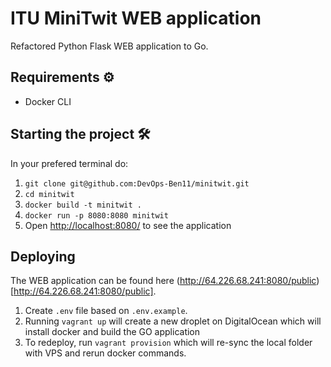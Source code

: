 # ITU MiniTwit WEB application

Refactored Python Flask WEB application to Go.

## Requirements ⚙️

- Docker CLI

## Starting the project 🛠

In your prefered terminal do:

1. `git clone git@github.com:DevOps-Ben11/minitwit.git`
2. `cd minitwit`
3. `docker build -t minitwit .`
4. `docker run -p 8080:8080 minitwit`
5. Open [http://localhost:8080/](http://localhost:8080/) to see the application

## Deploying
The WEB application can be found here (http://64.226.68.241:8080/public)[http://64.226.68.241:8080/public].

1. Create `.env` file based on `.env.example`.
2. Running `vagrant up` will create a new droplet on DigitalOcean which will install docker and build the GO application
3. To redeploy, run `vagrant provision` which will re-sync the local folder with VPS and rerun docker commands.

